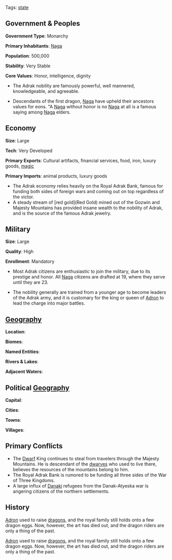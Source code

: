 Tags: [state](States)

## Government & Peoples

**Government Type**: Monarchy

**Primary Inhabitants**: [Naga](Naga)

**Population**: 500,000

**Stability**: Very Stable

**Core Values**: Honor, intelligence, dignity

- The Adrak nobility are famously powerful, well mannered, knowledgeable, and agreeable.

- Descendants of the first dragon, [Naga](Naga) have upheld their ancestors values for eons. "A [Naga](Naga) without honor is no [Naga](Naga) at all
 is a famous saying among [Naga](Naga) elders. 


## Economy

**Size**: Large

**Tech**: Very Developed

**Primary Exports**: Cultural artifacts, financial services, food, iron, luxury goods, [magic](Magic)

**Primary Imports**: animal products, luxury goods

- The Adrak economy relies heavily on the Royal Adrak Bank, famous for funding both sides of foreign wars and coming out on top regardless of the victor.
- A steady stream of [red gold](Red Gold) mined out of the Gozwin and Majesty Mountains has provided insane wealth to the nobility of Adrak, and is the source of the famous Adrak jewelry.


## Military

**Size**: Large

**Quality**: High

**Enrollment**: Mandatory

- Most Adrak citizens are enthusiastic to join the military, due to its prestige and honor. All [Naga](Naga) citizens are drafted at 19, where they serve until they are 23.

- The nobility generally are trained from a younger age to become leaders of the Adrak army, and it is customary for the king or queen of [Adron](Adron) to lead the charge into major battles.


## [Geography](Geography)

**Location**: 

**Biomes**: 

**Named Entities**:

**Rivers & Lakes**: 

**Adjacent Waters**: 


## Political [Geography](Geography)

**Capital**: 

**Cities**: 

**Towns**: 

**Villages**: 


## Primary Conflicts

- The [Dwarf](Dwarves) King continues to steal from travelers through the Majesty Mountains. He is descendant of the [dwarves](Dwarves) who used to live there, believes the resources of the mountains belong to him.
- The Royal Adrak Bank is rumored to be funding all three sides of the War of Three Kingdoms.
- A large influx of [Danaki](Danaki) refugees from the Danak-Atyeska war is angering citizens of the northern settlements.


## History

[Adron](Adron) used to raise [dragons](Dragons), and the royal family still holds onto a few dragon eggs. Now, however, the art has died out, and the dragon riders are only a thing of the past.

[Adron](Adron) used to raise [dragons](Dragons), and the royal family still holds onto a few dragon eggs. Now, however, the art has died out, and the dragon riders are only a thing of the past.
